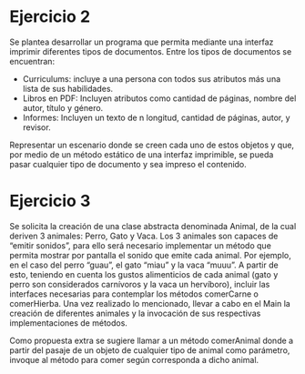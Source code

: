 # Ejercicio 2

Se plantea desarrollar un programa que permita mediante una interfaz imprimir diferentes tipos de documentos.
Entre los tipos de documentos se encuentran:

- Curriculums: incluye a una persona con todos sus atributos más una lista de sus habilidades.
- Libros en PDF: Incluyen atributos como cantidad de páginas, nombre del autor, título y género.
- Informes: Incluyen un texto de n longitud, cantidad de páginas, autor, y revisor.

Representar un escenario donde se creen cada uno de estos objetos y que, por medio de un método estático de una interfaz imprimible, se pueda pasar cualquier tipo de documento y sea impreso el contenido.

# Ejercicio 3
Se solicita la creación de una clase abstracta denominada Animal, de la cual deriven 3 animales: Perro, Gato y Vaca. Los 3 animales son capaces de “emitir sonidos”, para ello será necesario implementar un método que permita mostrar por pantalla el sonido que emite cada animal. Por ejemplo, en el caso del perro “guau”, el gato “miau” y la vaca “muuu”.
A partir de esto, teniendo en cuenta los gustos alimenticios de cada animal (gato y perro son considerados carnívoros y la vaca un hervíboro), incluir las interfaces necesarias para contemplar los métodos comerCarne o comerHierba.
Una vez realizado lo mencionado, llevar a cabo en el Main la creación de diferentes animales y la invocación de sus respectivas implementaciones de métodos.

Como propuesta extra se sugiere llamar a un método comerAnimal donde a partir del pasaje de un objeto de cualquier tipo de animal como parámetro, invoque al método para comer según corresponda a dicho animal.

